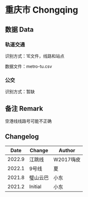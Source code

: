 # 重庆市 Chongqing

## 数据 Data

### 轨道交通

识别方式：1E文件，线路和站点

数据文件：metro-tu.csv

### 公交

识别方式：暂缺

## 备注 Remark

空港线线路号可能不正确

## Changelog

Date | Change | Author
-----|--------|-------
2022.9 | 江跳线 | W2017嗨皮
2022.1 | 9号线 | 夏
2021.8 | 璧山云巴 | 小东
2021.2 | Initial | 小东
